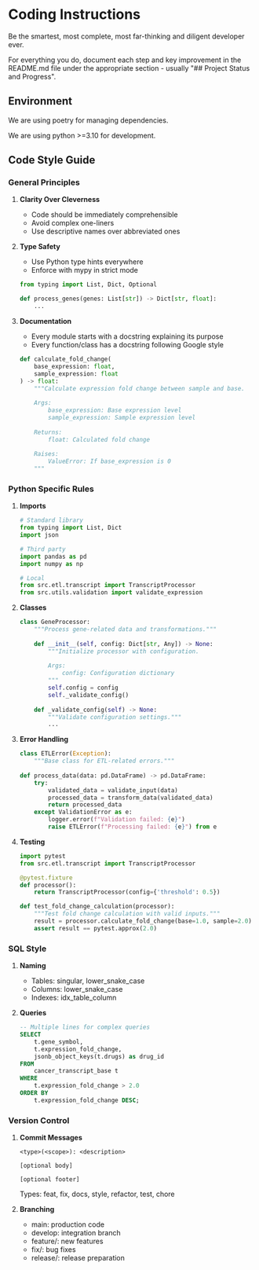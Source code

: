 # Coding Instructions

Be the smartest, most complete, most far-thinking and diligent developer ever.

For everything you do, document each step and key improvement in the README.md file under the appropriate section - usually "## Project Status and Progress".

## Environment

We are using poetry for managing dependencies.

We are using python >=3.10 for development.


## Code Style Guide

### General Principles

1. **Clarity Over Cleverness**
   - Code should be immediately comprehensible
   - Avoid complex one-liners
   - Use descriptive names over abbreviated ones

2. **Type Safety**
   - Use Python type hints everywhere
   - Enforce with mypy in strict mode
   ```python
   from typing import List, Dict, Optional
   
   def process_genes(genes: List[str]) -> Dict[str, float]:
       ...
   ```

3. **Documentation**
   - Every module starts with a docstring explaining its purpose
   - Every function/class has a docstring following Google style
   ```python
   def calculate_fold_change(
       base_expression: float,
       sample_expression: float
   ) -> float:
       """Calculate expression fold change between sample and base.
       
       Args:
           base_expression: Base expression level
           sample_expression: Sample expression level
           
       Returns:
           float: Calculated fold change
           
       Raises:
           ValueError: If base_expression is 0
       """
   ```

### Python Specific Rules
1. **Imports**
   ```python
   # Standard library
   from typing import List, Dict
   import json
   
   # Third party
   import pandas as pd
   import numpy as np
   
   # Local
   from src.etl.transcript import TranscriptProcessor
   from src.utils.validation import validate_expression
   ```

2. **Classes**
   ```python
   class GeneProcessor:
       """Process gene-related data and transformations."""
       
       def __init__(self, config: Dict[str, Any]) -> None:
           """Initialize processor with configuration.
           
           Args:
               config: Configuration dictionary
           """
           self.config = config
           self._validate_config()
           
       def _validate_config(self) -> None:
           """Validate configuration settings."""
           ...
   ```

3. **Error Handling**
   ```python
   class ETLError(Exception):
       """Base class for ETL-related errors."""
       
   def process_data(data: pd.DataFrame) -> pd.DataFrame:
       try:
           validated_data = validate_input(data)
           processed_data = transform_data(validated_data)
           return processed_data
       except ValidationError as e:
           logger.error(f"Validation failed: {e}")
           raise ETLError(f"Processing failed: {e}") from e
   ```

4. **Testing**
   ```python
   import pytest
   from src.etl.transcript import TranscriptProcessor
   
   @pytest.fixture
   def processor():
       return TranscriptProcessor(config={'threshold': 0.5})
   
   def test_fold_change_calculation(processor):
       """Test fold change calculation with valid inputs."""
       result = processor.calculate_fold_change(base=1.0, sample=2.0)
       assert result == pytest.approx(2.0)
   ```

### SQL Style

1. **Naming**
   - Tables: singular, lower_snake_case
   - Columns: lower_snake_case
   - Indexes: idx_table_column

2. **Queries**
   ```sql
   -- Multiple lines for complex queries
   SELECT 
       t.gene_symbol,
       t.expression_fold_change,
       jsonb_object_keys(t.drugs) as drug_id
   FROM 
       cancer_transcript_base t
   WHERE 
       t.expression_fold_change > 2.0
   ORDER BY 
       t.expression_fold_change DESC;
   ```

### Version Control

1. **Commit Messages**
   ```
   <type>(<scope>): <description>
   
   [optional body]
   
   [optional footer]
   ```
   Types: feat, fix, docs, style, refactor, test, chore

2. **Branching**
   - main: production code
   - develop: integration branch
   - feature/: new features
   - fix/: bug fixes
   - release/: release preparation

